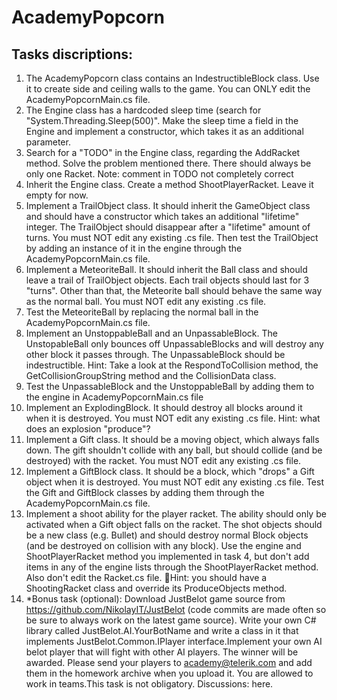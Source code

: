 # AcademyPopcorn

## Tasks discriptions:

1. The AcademyPopcorn class contains an IndestructibleBlock class. Use it to create side and ceiling walls to the game. You can ONLY edit the AcademyPopcornMain.cs file.
2. The Engine class has a hardcoded sleep time (search for "System.Threading.Sleep(500)". Make the sleep time a field in the Engine and implement a constructor, which takes it as an additional parameter.
3. Search for a "TODO" in the Engine class, regarding the AddRacket method. Solve the problem mentioned there. There should always be only one Racket. Note: comment in TODO not completely correct
4. Inherit the Engine class. Create a method ShootPlayerRacket. Leave it empty for now.
5. Implement a TrailObject class. It should inherit the GameObject class and should have a constructor which takes an additional "lifetime" integer. The TrailObject should disappear after a "lifetime" amount of turns. You must NOT edit any existing .cs file. Then test the TrailObject by adding an instance of it in the engine through the AcademyPopcornMain.cs file.
6. Implement a MeteoriteBall. It should inherit the Ball class and should leave a trail of TrailObject objects. Each trail objects should last for 3 "turns". Other than that, the Meteorite ball should behave the same way as the normal ball. You must NOT edit any existing .cs file.
7. Test the MeteoriteBall by replacing the normal ball in the AcademyPopcornMain.cs file.
8. Implement an UnstoppableBall and an UnpassableBlock. The UnstopableBall only bounces off UnpassableBlocks and will destroy any other block it passes through. The UnpassableBlock should be indestructible. Hint: Take a look at the RespondToCollision method, the GetCollisionGroupString method and the CollisionData class.
9. Test the UnpassableBlock and the UnstoppableBall by adding them to the engine in AcademyPopcornMain.cs file
10. Implement an ExplodingBlock. It should destroy all blocks around it when it is destroyed. You must NOT edit any existing .cs file. Hint: what does an explosion "produce"?
11. Implement a Gift class. It should be a moving object, which always falls down. The gift shouldn't collide with any ball, but should collide (and be destroyed) with the racket. You must NOT edit any existing .cs file. 
12. Implement a GiftBlock class. It should be a block, which "drops" a Gift object when it is destroyed. You must NOT edit any existing .cs file. Test the Gift and GiftBlock classes by adding them through the AcademyPopcornMain.cs file.
13. Implement a shoot ability for the player racket. The ability should only be activated when a Gift object falls on the racket. The shot objects should be a new class (e.g. Bullet) and should destroy normal Block objects (and be destroyed on collision with any block). Use the engine and ShootPlayerRacket method you implemented in task 4, but don't add items in any of the engine lists through the ShootPlayerRacket method. Also don't edit the Racket.cs file. Hint: you should have a ShootingRacket class and override its ProduceObjects method.
14. *Bonus task (optional): Download JustBelot game source from https://github.com/NikolayIT/JustBelot (code commits are made often so be sure to always work on the latest game source). Write your own C# library called JustBelot.AI.YourBotName and write a class in it that implements JustBelot.Common.IPlayer interface.Implement your own AI belot player that will fight with other AI players. The winner will be awarded. Please send your players to academy@telerik.com and add them in the homework archive when you upload it. You are allowed to work in teams.This task is not obligatory. Discussions: here.